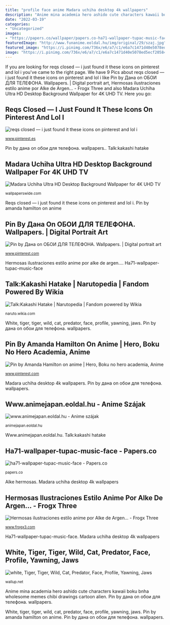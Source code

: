 ```yaml
---
title: "profile face anime Madara uchiha desktop 4k wallpapers"
description: "Anime mina academia hero ashido cute characters kawaii boku bnha wholesome memes chibi drawings cartoon alien"
date: "2022-03-19"
categories:
- "Uncategorized"
images:
- "https://papers.co/wallpaper/papers.co-ha71-wallpaper-tupac-music-face-4-wallpaper.jpg"
featuredImage: "http://www.funanime.eoldal.hu/img/original/29/szaj.jpg"
featured_image: "https://i.pinimg.com/736x/e6/a7/c1/e6a7c1471d40e5078ed5ecf20584813b.jpg"
image: "https://i.pinimg.com/736x/e6/a7/c1/e6a7c1471d40e5078ed5ecf20584813b.jpg"
---
```


If you are looking for reqs closed — i just found it these icons on pinterest and lol i you've came to the right page. We have 9 Pics about reqs closed — i just found it these icons on pinterest and lol i like Pin by Дана on ОБОИ ДЛЯ ТЕЛЕФОНА. Wallpapers. | Digital portrait art, Hermosas ilustraciones estilo anime por Alke de Argen... - Frogx Three and also Madara Uchiha Ultra HD Desktop Background Wallpaper for 4K UHD TV. Here you go:

## Reqs Closed — I Just Found It These Icons On Pinterest And Lol I

![reqs closed — i just found it these icons on pinterest and lol i](https://i.pinimg.com/736x/2a/13/b0/2a13b0db1d63333b7fb5bbe50674b160.jpg "Pin by amanda hamilton on anime")

<small>www.pinterest.es</small>

Pin by дана on обои для телефона. wallpapers.. Talk:kakashi hatake

## Madara Uchiha Ultra HD Desktop Background Wallpaper For 4K UHD TV

![Madara Uchiha Ultra HD Desktop Background Wallpaper for 4K UHD TV](http://wallpaperswide.com/download/madara_uchiha-wallpaper-640x960.jpg "Www.animejapan.eoldal.hu")

<small>wallpaperswide.com</small>

Reqs closed — i just found it these icons on pinterest and lol i. Pin by amanda hamilton on anime

## Pin By Дана On ОБОИ ДЛЯ ТЕЛЕФОНА. Wallpapers. | Digital Portrait Art

![Pin by Дана on ОБОИ ДЛЯ ТЕЛЕФОНА. Wallpapers. | Digital portrait art](https://i.pinimg.com/736x/e6/a7/c1/e6a7c1471d40e5078ed5ecf20584813b.jpg "Alke hermosas")

<small>www.pinterest.com</small>

Hermosas ilustraciones estilo anime por alke de argen.... Ha71-wallpaper-tupac-music-face

## Talk:Kakashi Hatake | Narutopedia | Fandom Powered By Wikia

![Talk:Kakashi Hatake | Narutopedia | Fandom powered by Wikia](http://vignette4.wikia.nocookie.net/naruto/images/2/27/Kakashi_Hatake.png/revision/latest?cb=20160304132814 "Madara uchiha desktop 4k wallpapers")

<small>naruto.wikia.com</small>

White, tiger, tiger, wild, cat, predator, face, profile, yawning, jaws. Pin by дана on обои для телефона. wallpapers.

## Pin By Amanda Hamilton On Anime | Hero, Boku No Hero Academia, Anime

![Pin by Amanda Hamilton on anime | Hero, Boku no hero academia, Anime](https://i.pinimg.com/736x/00/58/39/0058395081c0666abc66eadc21939ed4.jpg "Talk:kakashi hatake")

<small>www.pinterest.com</small>

Madara uchiha desktop 4k wallpapers. Pin by дана on обои для телефона. wallpapers.

## Www.animejapan.eoldal.hu - Anime Szájak

![www.animejapan.eoldal.hu - Anime szájak](http://www.funanime.eoldal.hu/img/original/29/szaj.jpg "Ha71-wallpaper-tupac-music-face")

<small>animejapan.eoldal.hu</small>

Www.animejapan.eoldal.hu. Talk:kakashi hatake

## Ha71-wallpaper-tupac-music-face - Papers.co

![ha71-wallpaper-tupac-music-face - Papers.co](https://papers.co/wallpaper/papers.co-ha71-wallpaper-tupac-music-face-4-wallpaper.jpg "Pin by дана on обои для телефона. wallpapers.")

<small>papers.co</small>

Alke hermosas. Madara uchiha desktop 4k wallpapers

## Hermosas Ilustraciones Estilo Anime Por Alke De Argen... - Frogx Three

![Hermosas ilustraciones estilo anime por Alke de Argen... - Frogx Three](https://www.frogx3.com/wp-content/uploads/2014/05/ilustraciones-alke-3.jpg "Wif webcore doge haikyuu")

<small>www.frogx3.com</small>

Ha71-wallpaper-tupac-music-face. Madara uchiha desktop 4k wallpapers

## White, Tiger, Tiger, Wild, Cat, Predator, Face, Profile, Yawning, Jaws

![white, Tiger, Tiger, Wild, Cat, Predator, Face, Profile, Yawning, Jaws](https://wallup.net/wp-content/uploads/2018/10/07/893167-white-tiger-tiger-wild-cat-predator-face-profile-yawning-jaws-teeth-tongue-zoo.jpg "Hermosas ilustraciones estilo anime por alke de argen...")

<small>wallup.net</small>

Anime mina academia hero ashido cute characters kawaii boku bnha wholesome memes chibi drawings cartoon alien. Pin by дана on обои для телефона. wallpapers.

White, tiger, tiger, wild, cat, predator, face, profile, yawning, jaws. Pin by amanda hamilton on anime. Pin by дана on обои для телефона. wallpapers.
